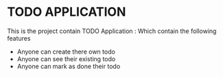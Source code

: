 # TODO APPLICATION

  This is the project contain TODO Application :
  Which contain the following features 
  - Anyone can create there own todo 
  - Anyone can see their existing todo
  - Anyone can mark as done their todo